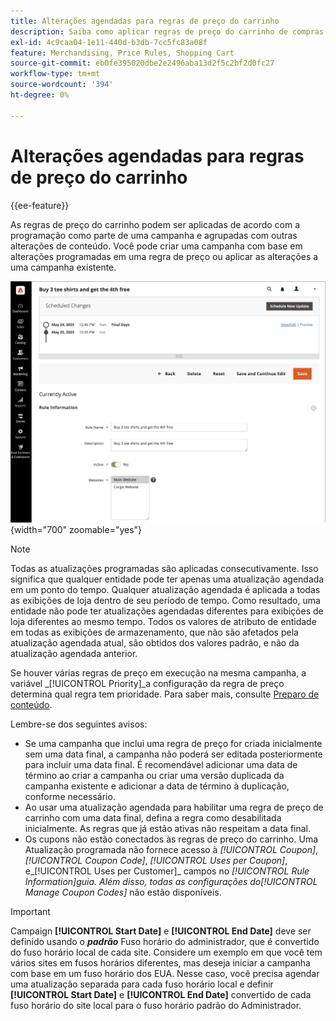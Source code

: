 ```yaml
---
title: Alterações agendadas para regras de preço do carrinho
description: Saiba como aplicar regras de preço do carrinho de compras conforme agendado como parte de uma campanha e agrupado com outras alterações de conteúdo.
exl-id: 4c9caa04-1e11-440d-b3db-7cc5fc83a08f
feature: Merchandising, Price Rules, Shopping Cart
source-git-commit: eb0fe395020dbe2e2496aba13d2f5c2bf2d0fc27
workflow-type: tm+mt
source-wordcount: '394'
ht-degree: 0%

---
```


# Alterações agendadas para regras de preço do carrinho

{{ee-feature}}

As regras de preço do carrinho podem ser aplicadas de acordo com a programação como parte de uma campanha e agrupadas com outras alterações de conteúdo. Você pode criar uma campanha com base em alterações programadas em uma regra de preço ou aplicar as alterações a uma campanha existente.

![Regras de preço do carrinho - alterações programadas](./assets/content-staging-price-rules-cart-scheduled-changes.png){width="700" zoomable="yes"}

>[!NOTE]
>
>Todas as atualizações programadas são aplicadas consecutivamente. Isso significa que qualquer entidade pode ter apenas uma atualização agendada em um ponto do tempo. Qualquer atualização agendada é aplicada a todas as exibições de loja dentro de seu período de tempo. Como resultado, uma entidade não pode ter atualizações agendadas diferentes para exibições de loja diferentes ao mesmo tempo. Todos os valores de atributo de entidade em todas as exibições de armazenamento, que não são afetados pela atualização agendada atual, são obtidos dos valores padrão, e não da atualização agendada anterior.

Se houver várias regras de preço em execução na mesma campanha, a variável _[!UICONTROL Priority]_a configuração da regra de preço determina qual regra tem prioridade. Para saber mais, consulte [Preparo de conteúdo](../content-design/content-staging.md).

Lembre-se dos seguintes avisos:

- Se uma campanha que inclui uma regra de preço for criada inicialmente sem uma data final, a campanha não poderá ser editada posteriormente para incluir uma data final. É recomendável adicionar uma data de término ao criar a campanha ou criar uma versão duplicada da campanha existente e adicionar a data de término à duplicação, conforme necessário.
- Ao usar uma atualização agendada para habilitar uma regra de preço de carrinho com uma data final, defina a regra como desabilitada inicialmente. As regras que já estão ativas não respeitam a data final.
- Os cupons não estão conectados às regras de preço do carrinho. Uma Atualização programada não fornece acesso à _[!UICONTROL Coupon]_,_[!UICONTROL Coupon Code]_, _[!UICONTROL Uses per Coupon]_, e_[!UICONTROL Uses per Customer]_ campos no _[!UICONTROL Rule Information]_guia. Além disso, todas as configurações do_[!UICONTROL Manage Coupon Codes]_ não estão disponíveis.

>[!IMPORTANT]
>
>Campaign **[!UICONTROL Start Date]** e **[!UICONTROL End Date]** deve ser definido usando o **_padrão_** Fuso horário do administrador, que é convertido do fuso horário local de cada site. Considere um exemplo em que você tem vários sites em fusos horários diferentes, mas deseja iniciar a campanha com base em um fuso horário dos EUA. Nesse caso, você precisa agendar uma atualização separada para cada fuso horário local e definir **[!UICONTROL Start Date]** e **[!UICONTROL End Date]** convertido de cada fuso horário do site local para o fuso horário padrão do Administrador.
